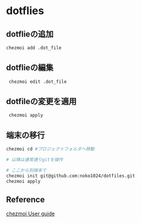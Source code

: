 # dotflies

## dotflieの追加
```bash
chezmoi add .dot_file
```

## dotflieの編集
```bash
 chezmoi edit .dot_file
```

## dotfileの変更を適用
```bash
 chezmoi apply
```

## 端末の移行
```bash
chezmoi cd #プロジェクトフォルダへ移動

# 以降は通常通りgitを操作

# ここから別端末で
chezmoi init git@github.com:noko1024/dotfiles.git
chezmoi apply
```

## Reference
[chezmoi User guide](https://www.chezmoi.io/user-guide/command-overview/#daily-commands)
